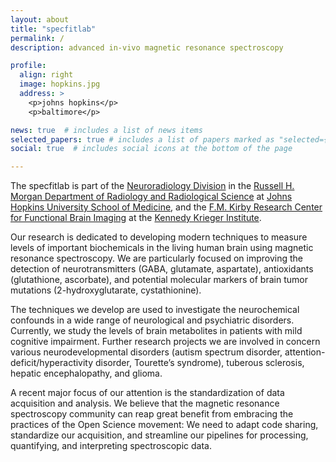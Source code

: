 ```yaml
---
layout: about
title: "specfitlab"
permalink: /
description: advanced in-vivo magnetic resonance spectroscopy

profile:
  align: right
  image: hopkins.jpg
  address: >
    <p>johns hopkins</p>
    <p>baltimore</p>

news: true  # includes a list of news items
selected_papers: true # includes a list of papers marked as "selected={true}"
social: true  # includes social icons at the bottom of the page

---
```


The specfitlab is part of the <a href="https://www.hopkinsmedicine.org/radiology/specialties/neuroradiology/">Neuroradiology Division</a> in the <a href="https://www.hopkinsmedicine.org/radiology/">Russell H. Morgan Department of Radiology and Radiological Science</a> at <a href="https://www.hopkinsmedicine.org/">Johns Hopkins University School of Medicine</a>, and the <a href="https://www.kennedykrieger.org/kirby-research-center">F.M. Kirby Research Center for Functional Brain Imaging</a> at the <a href="https://www.kennedykrieger.org/">Kennedy Krieger Institute</a>.


Our research is dedicated to developing modern techniques to measure levels of important biochemicals in the living human brain using magnetic resonance spectroscopy. We are particularly focused on improving the detection of neurotransmitters (GABA, glutamate, aspartate), antioxidants (glutathione, ascorbate), and potential molecular markers of brain tumor mutations (2-hydroxyglutarate, cystathionine).


The techniques we develop are used to investigate the neurochemical confounds in a wide range of neurological and psychiatric disorders. Currently, we study the levels of brain metabolites in patients with mild cognitive impairment. Further research projects we are involved in concern various neurodevelopmental disorders (autism spectrum disorder, attention-deficit/hyperactivity disorder, Tourette’s syndrome), tuberous sclerosis, hepatic encephalopathy, and glioma.


A recent major focus of our attention is the standardization of data acquisition and analysis. We believe that the magnetic resonance spectroscopy community can reap great benefit from embracing the practices of the Open Science movement: We need to adapt code sharing, standardize our acquisition, and streamline our pipelines for processing, quantifying, and interpreting spectroscopic data.
